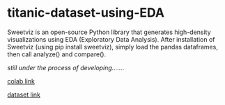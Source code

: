 # titanic-dataset-using-EDA
Sweetviz is an open-source Python library that generates high-density visualizations using EDA (Exploratory Data Analysis).
After installation of Sweetviz (using pip install sweetviz), simply load the pandas dataframes, then call analyze() and  compare().

*still under the process of developing.......*


[colab link](https://colab.research.google.com/drive/1xo3Yp3FCtVtL_vyRcXqMk2dIjXSooEG9?usp=sharing)

[dataset link](https://drive.google.com/file/d/11MgXvwics58UwiMjUSWJDAjn6hiflC-W/view?usp=sharing)
